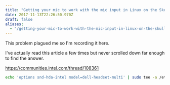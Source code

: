 ```yaml
---
title: "Getting your mic to work with the mic input in Linux on the Skull Canyon NUC"
date: 2017-11-13T22:26:50.970Z
draft: false
aliases:
  - "/getting-your-mic-to-work-with-the-mic-input-in-linux-on-the-skull-canyon-nuc"
---
```

This problem plagued me so I'm recording it here.

I've actually read this article a few times but never scrolled down far enough to find the answer.

https://communities.intel.com/thread/108361

```bash
echo 'options snd-hda-intel model=dell-headset-multi' | sudo tee -a /etc/modprobe.d/alsa-base.conf
```
